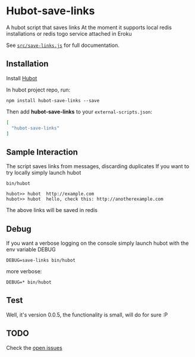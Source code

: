 # Hubot-save-links

A hubot script that saves links
At the moment it supports local redis installations or redis togo service attached in Eroku

See [`src/save-links.js`](src/save-links.js) for full documentation.


## Installation

Install [Hubot](https://hubot.github.com/)

In hubot project repo, run:

`npm install hubot-save-links --save`

Then add **hubot-save-links** to your `external-scripts.json`:

```json
[
  "hubot-save-links"
]
```


## Sample Interaction

The script saves links from messages, discarding duplicates
If you want to try locally simply launch hubot
```
bin/hubot
```
```
hubot>> hubot  http://example.com
hubot>> hubot  hello, check this: http://anotherexample.com
```
The above links will be saved in redis


## Debug

If you want a verbose logging on the console simply launch hubot with the env variable 
DEBUG

```
DEBUG=save-links bin/hubot
```
more verbose:

```
DEBUG=* bin/hubot
```

## Test

Well, it's version 0.0.5, the functionality is small, will do for sure :P

## TODO

Check the [open issues](https://github.com/cirpo/hubot-save-links/issues)
